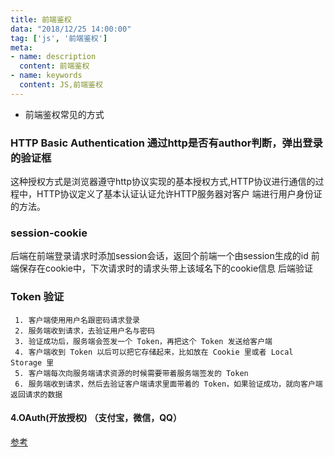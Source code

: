 ```yaml
---
title: 前端鉴权
data: "2018/12/25 14:00:00"
tag: ['js', '前端鉴权']
meta: 
- name: description
  content: 前端鉴权
- name: keywords
  content: JS,前端鉴权
---
```

 
 -  前端鉴权常见的方式
 
 ### HTTP Basic Authentication 通过http是否有author判断，弹出登录的验证框
 
这种授权方式是浏览器遵守http协议实现的基本授权方式,HTTP协议进行通信的过程中，HTTP协议定义了基本认证认证允许HTTP服务器对客户
 端进行用户身份证的方法。
 
 ### session-cookie
 
后端在前端登录请求时添加session会话，返回个前端一个由session生成的id
 前端保存在cookie中，下次请求时的请求头带上该域名下的cookie信息
 后端验证
 
 ### Token 验证

 ```
  1. 客户端使用用户名跟密码请求登录
  2. 服务端收到请求，去验证用户名与密码
  3. 验证成功后，服务端会签发一个 Token，再把这个 Token 发送给客户端
  4. 客户端收到 Token 以后可以把它存储起来，比如放在 Cookie 里或者 Local Storage 里
  5. 客户端每次向服务端请求资源的时候需要带着服务端签发的 Token
  6. 服务端收到请求，然后去验证客户端请求里面带着的 Token，如果验证成功，就向客户端返回请求的数据
 ```
 
 #### 4.OAuth(开放授权) （支付宝，微信，QQ）

[参考](https://blog.csdn.net/wang839305939/article/details/78713124/)
